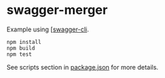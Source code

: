 # swagger-merger

Example using [[swagger-cli](https://github.com/APIDevTools/swagger-cli).

```
npm install
npm build
npm test
```

See scripts section in [package.json](package.json) for more details.
